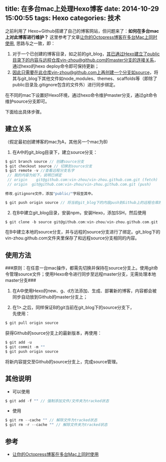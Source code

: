title: 在多台mac上处理Hexo博客
date: 2014-10-29 15:00:55
tags: Hexo
categories: 技术
---
之前利用了 Hexo+Github搭建了自己的博客网站，但问题来了：**如何在多台mac上对此博客进行维护？**
这里参考了文章[让你的Octopress博客在多台Mac上同时使用](http://wangzz.github.io/blog/2014/04/02/ru-he-pei-zhi-rang-ni-de-octopressbo-ke-zai-duo-tai-macshang-tong-shi-shi-yong/), 思路与之一致，即：
1. 对于一个已创建的博客目录，如之前的git_blog，其已通过Hexo建立了public目录下的内容与远程仓库vin-zhou@github.com的master分支的连接关系，通过hexo的hexo deploy命令即可保持更新；
2. 因此只需要在此仓库vin-zhou@github.com上再创建一个分支如source，将其与git_blog下其他文件如node_modules、themes、scaffolds等（即除了public目录及.gitignore包含的文件外）进行同步绑定。

在不同的mac下设置好Hexo环境，通过hexo命令维护master分支，通过git命令维护source分支即可。

下面给出具体步骤。

## 建立关系
（假定最初创建博客的mac为A，其他另一个mac为B)

1)  在A中的git_blog目录下，建立source分支：
```c
$ git branch source // 创建source分支
$ git checkout source // 切换到source分支
$ git remote -v //查看远程分支名字
 // 我的内容为如下，说明已绑定
 // origin    git@github.com:vin-zhou/vin-zhou.github.com.git (fetch)
 // origin	git@github.com:vin-zhou/vin-zhou.github.com.git (push)
 
修改.gitignore文件，添加"public/"字段至其中。

$ git push origin source // 将当前git_blog下的内容push到Github上的远程仓库的source分支（会自动创建）上
```
2)  在B中建立git_blog目录，安装npm，安装Hexo，添加SSH，然后使用
```c
$ git clone -b source git@github.com:vin-zhou/vin-zhou.github.com.git
```
在B中建立本地的source分支，并与远程的source分支进行了绑定。git_blog下的vin-zhou.github.com文件夹里保存了和远程source分支相同的内容。

## 使用方法

 ###原则：在任意一台mac操作，都需先切换并保持在source分支上。使用git命令管理source文件；使用Hexo命令进行同步至远程master分支，无需处理本地master分支###
1.  在A中使用Hexo的new、g、d方法添加、生成、部署新的博客，内容都会被同步自动放到Github的master分支上；  

2. 在1>.之后，同样保证B的git当前在git_blog下的source分支下，  
先使用：
```c
$ git pull origin source
```
获得Github的source分支上的最新版本，再使用：
```c
$ git add -u
$ git commit -m ""
$ git push origin source
```
将新内容提交至Github的source分支上，完成source管理。

## 其他说明
* 可以使用 
```c
$ git add -f "" // 强制添加文件/文件夹为tracked状态
```
* 使用
```c
$ git rm --cache "" // 解除文件为tracked状态
$ git rm -r --cache "" // 解除文件夹为tracked状态
```

## 参考

* [让你的Octopress博客在多台Mac上同时使用](http://wangzz.github.io/blog/2014/04/02/ru-he-pei-zhi-rang-ni-de-octopressbo-ke-zai-duo-tai-macshang-tong-shi-shi-yong/)
